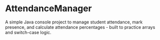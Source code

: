 # AttendanceManager
A simple Java console project to manage student attendance, mark presence, and calculate attendance percentages - built to practice arrays and switch-case logic.
